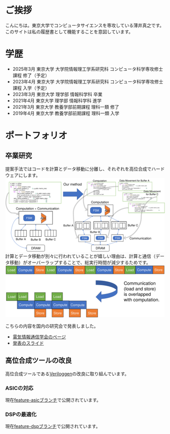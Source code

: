 # ご挨拶
こんにちは。東京大学でコンピュータサイエンスを専攻している薄井真之です。このサイトは私の履歴書として機能することを意図しています。

# 学歴
- 2025年3月 東京大学 大学院情報理工学系研究科 コンピュータ科学専攻修士課程 修了（予定）
- 2023年4月 東京大学 大学院情報理工学系研究科 コンピュータ科学専攻修士課程 入学（予定）
- 2023年3月 東京大学 理学部 情報科学科 卒業
- 2021年4月 東京大学 理学部 情報科学科 進学
- 2021年3月 東京大学 教養学部前期課程 理科一類 修了
- 2019年4月 東京大学 教養学部前期課程 理科一類 入学

# ポートフォリオ
## 卒業研究
提案手法ではコードを計算とデータ移動に分離し、それぞれを高位合成でハードウェアにします。
![提案手法](vld_img1.svg)
計算とデータ移動が別々に行われていることが嬉しい理由は、計算と通信（データ移動）がオーバーラップすることで、総実行時間が減少するためです。
![計算と通信のオーバーラップ](vld_img2.svg)

こちらの内容を国内の研究会で発表しました。
- [電気情報通信学会のページ](https://ken.ieice.org/ken/paper/20230302YCT4/)
- [発表のスライド](https://mu2519.github.io/cv/vld_slides.pdf)

## 高位合成ツールの改良
高位合成ツールである[Veriloggen](https://github.com/PyHDI/veriloggen)の改良に取り組んでいます。

### ASICの対応
現在[feature-asicブランチ](https://github.com/mu2519/veriloggen/tree/feature-asic)で公開されています。

### DSPの最適化
現在[feature-dspブランチ](https://github.com/mu2519/veriloggen)で公開されています。
